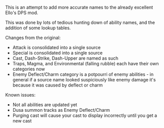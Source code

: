This is an attempt to add more accurate names to the already excellent Ello's DPS mod. 

This was done by lots of tedious hunting down of ability names, and the addition of some lookup tables.

Changes from the original:
- Attack is consolidated into a single source
- Special is consolidated into a single source
- Cast, Dash-Strike, Dash-Upper are named as such
- Traps, Magma, and Environmental (falling rubble) each have their own categories now
- Enemy Deflect/Charm category is a potpourri of enemy abilities - in general if a source name looked suspiciously like enemy damage it's because it was caused by deflect or charm

Known issues:
- Not all abilities are updated yet
- Dusa summon tracks as Enemy Deflect/Charm
- Purging cast will cause your cast to display incorrectly until you get a new cast